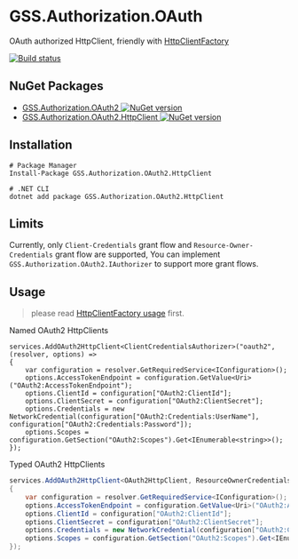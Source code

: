 # GSS.Authorization.OAuth

OAuth authorized HttpClient, friendly with [HttpClientFactory](https://docs.microsoft.com/aspnet/core/fundamentals/http-requests)

[![Build status](https://ci.appveyor.com/api/projects/status/9s6628wsosi4a6gu?svg=true)](https://ci.appveyor.com/project/akunzai/gss-authorization-oauth)

## NuGet Packages

- [GSS.Authorization.OAuth2 ![NuGet version](https://img.shields.io/nuget/v/GSS.Authorization.OAuth2.svg?style=flat-square)](https://www.nuget.org/packages/GSS.Authorization.OAuth2/)
- [GSS.Authorization.OAuth2.HttpClient ![NuGet version](https://img.shields.io/nuget/v/GSS.Authorization.OAuth2.HttpClient.svg?style=flat-square)](https://www.nuget.org/packages/GSS.Authorization.OAuth2.HttpClient/)

## Installation

```shell
# Package Manager
Install-Package GSS.Authorization.OAuth2.HttpClient

# .NET CLI
dotnet add package GSS.Authorization.OAuth2.HttpClient
```

## Limits

Currently, only `Client-Credentials` grant flow and `Resource-Owner-Credentials` grant flow are supported, You can implement `GSS.Authorization.OAuth2.IAuthorizer` to support more grant flows.

## Usage

> please read [HttpClientFactory usage](https://docs.microsoft.com/aspnet/core/fundamentals/http-requests) first.

Named OAuth2 HttpClients

```
services.AddOAuth2HttpClient<ClientCredentialsAuthorizer>("oauth2",(resolver, options) =>
{
    var configuration = resolver.GetRequiredService<IConfiguration>();
    options.AccessTokenEndpoint = configuration.GetValue<Uri>("OAuth2:AccessTokenEndpoint");
    options.ClientId = configuration["OAuth2:ClientId"];
    options.ClientSecret = configuration["OAuth2:ClientSecret"];
    options.Credentials = new NetworkCredential(configuration["OAuth2:Credentials:UserName"], configuration["OAuth2:Credentials:Password"]);
    options.Scopes = configuration.GetSection("OAuth2:Scopes").Get<IEnumerable<string>>();
});
```

Typed OAuth2 HttpClients

```csharp
services.AddOAuth2HttpClient<OAuth2HttpClient, ResourceOwnerCredentialsAuthorizer>((resolver, options) =>
{
    var configuration = resolver.GetRequiredService<IConfiguration>();
    options.AccessTokenEndpoint = configuration.GetValue<Uri>("OAuth2:AccessTokenEndpoint");
    options.ClientId = configuration["OAuth2:ClientId"];
    options.ClientSecret = configuration["OAuth2:ClientSecret"];
    options.Credentials = new NetworkCredential(configuration["OAuth2:Credentials:UserName"], configuration["OAuth2:Credentials:Password"]);
    options.Scopes = configuration.GetSection("OAuth2:Scopes").Get<IEnumerable<string>>();
});
```